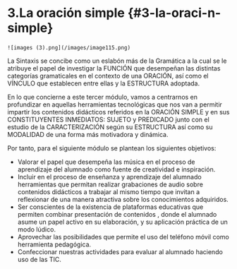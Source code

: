 # 3.La oración simple {#3-la-oraci-n-simple}

    ![images (3).png](/images/image115.png)

La Sintaxis se concibe como un eslabón más de la Gramática a la cual se le atribuye el papel de investigar la FUNCIÓN  que desempeñan las distintas categorías gramaticales en el contexto de una ORACIÓN, así como el VÍNCULO que establecen entre ellas y la ESTRUCTURA adoptada.

En lo que concierne a este tercer módulo, vamos a centrarnos  en  profundizar en aquellas herramientas tecnológicas que nos van a permitir impartir los contenidos didácticos referidos en la ORACIÓN SIMPLE y en sus CONSTITUYENTES INMEDIATOS: SUJETO y PREDICADO junto con el estudio de la CARACTERIZACIÓN según su ESTRUCTURA así como su MODALIDAD de una forma más motivadora y dinámica.

Por tanto, para el siguiente módulo se plantean los siguientes objetivos:

*   Valorar el papel que desempeña las música en el proceso de aprendizaje del alumnado como fuente de creatividad e inspiración.
*   Incluir en el proceso de enseñanza y aprendizaje del alumnado herramientas que permitan realizar grabaciones de audio sobre contenidos didácticos a trabajar al mismo tiempo que invitan a reflexionar de una manera atractiva sobre los conocimientos adquiridos.
*   Ser conscientes de la existencia de plataformas educativas que permiten combinar presentación de contenidos , donde el alumnado asume un papel activo en su elaboración, y su aplicación práctica de un modo lúdico.
*   Aprovechar las posibilidades que permite el uso del teléfono móvil como herramienta pedagógica.
*   Confeccionar nuestras actividades para evaluar al alumnado haciendo uso de las TIC.